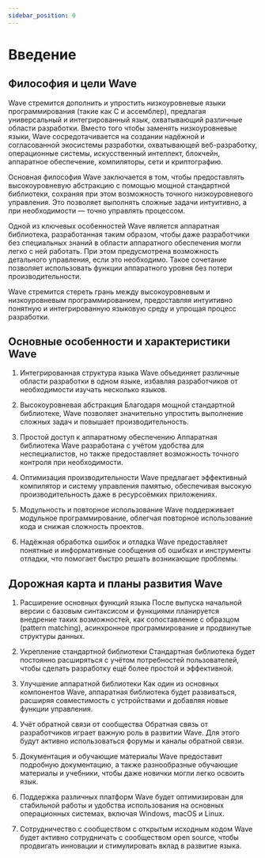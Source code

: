 ```yaml
---
sidebar_position: 0
---
```


# Введение
## Философия и цели Wave
Wave стремится дополнить и упростить низкоуровневые языки программирования (такие как C и ассемблер), предлагая универсальный и интегрированный язык, охватывающий различные области разработки. Вместо того чтобы заменять низкоуровневые языки, Wave сосредотачивается на создании надёжной и согласованной экосистемы разработки, охватывающей веб-разработку, операционные системы, искусственный интеллект, блокчейн, аппаратное обеспечение, компиляторы, сети и криптографию.

Основная философия Wave заключается в том, чтобы предоставлять высокоуровневую абстракцию с помощью мощной стандартной библиотеки, сохраняя при этом возможность точного низкоуровневого управления. Это позволяет выполнять сложные задачи интуитивно, а при необходимости — точно управлять процессом.

Одной из ключевых особенностей Wave является аппаратная библиотека, разработанная таким образом, чтобы даже разработчики без специальных знаний в области аппаратного обеспечения могли легко с ней работать. При этом предусмотрена возможность детального управления, если это необходимо. Такое сочетание позволяет использовать функции аппаратного уровня без потери производительности.

Wave стремится стереть грань между высокоуровневым и низкоуровневым программированием, предоставляя интуитивно понятную и интегрированную языковую среду и упрощая процесс разработки.

## Основные особенности и характеристики Wave
1. Интегрированная структура языка
Wave объединяет различные области разработки в одном языке, избавляя разработчиков от необходимости изучать несколько языков.

2. Высокоуровневая абстракция
Благодаря мощной стандартной библиотеке, Wave позволяет значительно упростить выполнение сложных задач и повышает производительность.

3. Простой доступ к аппаратному обеспечению
Аппаратная библиотека Wave разработана с учётом удобства для неспециалистов, но также предоставляет возможность точного контроля при необходимости.

4. Оптимизация производительности
Wave предлагает эффективный компилятор и систему управления памятью, обеспечивая высокую производительность даже в ресурсоёмких приложениях.

5. Модульность и повторное использование
Wave поддерживает модульное программирование, облегчая повторное использование кода и снижая сложность проектов.

6. Надёжная обработка ошибок и отладка
Wave предоставляет понятные и информативные сообщения об ошибках и инструменты отладки, что помогает быстро решать возникающие проблемы.

## Дорожная карта и планы развития Wave
1. Расширение основных функций языка
После выпуска начальной версии с базовым синтаксисом и функциями планируется внедрение таких возможностей, как сопоставление с образцом (pattern matching), асинхронное программирование и продвинутые структуры данных.

2. Укрепление стандартной библиотеки
Стандартная библиотека будет постоянно расширяться с учётом потребностей пользователей, чтобы сделать разработку ещё более простой и эффективной.

3. Улучшение аппаратной библиотеки
Как один из основных компонентов Wave, аппаратная библиотека будет развиваться, расширяя совместимость с устройствами и добавляя новые функции управления.

4. Учёт обратной связи от сообщества
Обратная связь от разработчиков играет важную роль в развитии Wave. Для этого будут активно использоваться форумы и каналы обратной связи.

5. Документация и обучающие материалы
Wave предоставит подробную документацию, а также разнообразные обучающие материалы и учебники, чтобы даже новички могли легко освоить язык.

6. Поддержка различных платформ
Wave будет оптимизирован для стабильной работы и удобства использования на основных операционных системах, включая Windows, macOS и Linux.

7. Сотрудничество с сообществом с открытым исходным кодом
Wave будет активно сотрудничать с сообществом open source, чтобы продвигать инновации и стимулировать вклад в развитие языка.